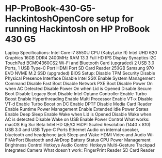 # HP-ProBook-430-G5-HackintoshOpenCore setup for running Hackintosh on HP ProBook 430 G5

Laptop Specifications:
Intel Core i7 8550U CPU (KabyLake R)
Intel UHD 620 Graphics
16GB DDR4 2400MHz RAM
13.3 Full HD IPS Display
Synaptics I2C TouchPad
BCM94360CS2 Wi-Fi and Bluetooth Card (upgraded)
2 USB 3.0 Ports, 1 USB Type-C Port
HDMI Port
SD Card Reader
250GB Samsung 970 EVO NVME M.2 SSD (upgraded)
BIOS Setup:
Disable TPM Security
Disable Physical Presence Interface
Disable Intel SGX
Enable System Management Command
Disable Fast Boot
Disable Network PXE Boot
Disable Power On when AC Detected
Disable Power On when Lid is Opened
Disable Secure Boot
Disable Legacy Boot
Disable Intel Optane Controller
Enable Turbo Boost
Enable Hyperthreading
Enable Multi Processor
Enable VT-x
Disable VT-d
Enable Turbo Boost on DC
Enable DPTF
Disable Media Card Reader
Enable Runtime Power Management
Enable Extended Idle Power States
Enable Deep Sleep
Enable Wake when Lid is Opened
Disable Wake when AC is detected
Disable Wake on USB
Enable Power Control
What works:
macOS Big Sur Beta
Intel HD QE/CI
HiDPI Scaled Resolution (1440 x 810)
USB 3.0 and USB Type-C Ports
Ethernet
Audio on internal speaker, bluetooth and headphone jack
Sleep and Wake
HDMI Video and Audio
Wi-Fi/AirPort
Bluetooth and AirDrop
Battery Status
CPU Power Management
Brightness Control Hotkeys
Audio Control Hotkeys
Multi-Gesture Trackpad
Integrated Camera
What doesn't work:
FingerPrint Reader
SD Card Reader

